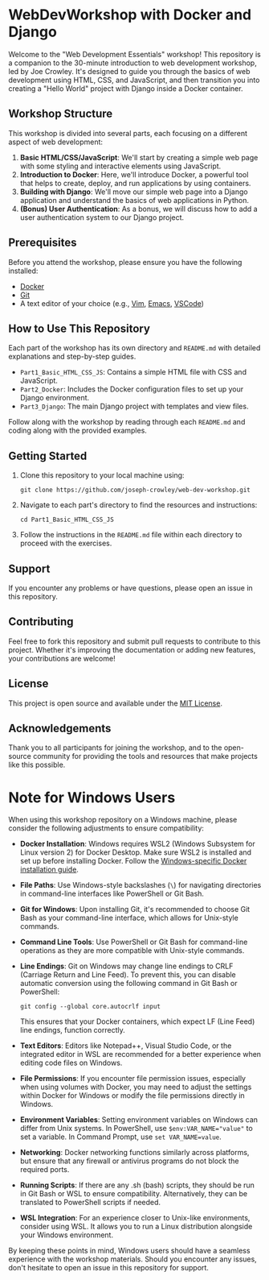 # WebDevWorkshop with Docker and Django

Welcome to the "Web Development Essentials" workshop! This repository is a companion to the 30-minute introduction to web development workshop, led by Joe Crowley. It's designed to guide you through the basics of web development using HTML, CSS, and JavaScript, and then transition you into creating a "Hello World" project with Django inside a Docker container.

## Workshop Structure

This workshop is divided into several parts, each focusing on a different aspect of web development:

1. **Basic HTML/CSS/JavaScript**: We'll start by creating a simple web page with some styling and interactive elements using JavaScript.
2. **Introduction to Docker**: Here, we'll introduce Docker, a powerful tool that helps to create, deploy, and run applications by using containers.
3. **Building with Django**: We'll move our simple web page into a Django application and understand the basics of web applications in Python.
4. **(Bonus) User Authentication**: As a bonus, we will discuss how to add a user authentication system to our Django project.

## Prerequisites

Before you attend the workshop, please ensure you have the following installed:

- [Docker](https://docs.docker.com/get-docker/)
- [Git](https://git-scm.com/downloads)
- A text editor of your choice (e.g., [Vim](https://www.vim.org), [Emacs](https://www.gnu.org/software/emacs/), [VSCode](https://code.visualstudio.com/download))

## How to Use This Repository

Each part of the workshop has its own directory and `README.md` with detailed explanations and step-by-step guides.

- `Part1_Basic_HTML_CSS_JS`: Contains a simple HTML file with CSS and JavaScript.
- `Part2_Docker`: Includes the Docker configuration files to set up your Django environment.
- `Part3_Django`: The main Django project with templates and view files.

Follow along with the workshop by reading through each `README.md` and coding along with the provided examples.

## Getting Started

1. Clone this repository to your local machine using:
   ```
   git clone https://github.com/joseph-crowley/web-dev-workshop.git
   ```
2. Navigate to each part's directory to find the resources and instructions:
   ```
   cd Part1_Basic_HTML_CSS_JS
   ```
3. Follow the instructions in the `README.md` file within each directory to proceed with the exercises.

## Support

If you encounter any problems or have questions, please open an issue in this repository.

## Contributing

Feel free to fork this repository and submit pull requests to contribute to this project. Whether it's improving the documentation or adding new features, your contributions are welcome!

## License

This project is open source and available under the [MIT License](LICENSE).

## Acknowledgements

Thank you to all participants for joining the workshop, and to the open-source community for providing the tools and resources that make projects like this possible.

# Note for Windows Users

When using this workshop repository on a Windows machine, please consider the following adjustments to ensure compatibility:

- **Docker Installation**: Windows requires WSL2 (Windows Subsystem for Linux version 2) for Docker Desktop. Make sure WSL2 is installed and set up before installing Docker. Follow the [Windows-specific Docker installation guide](https://docs.docker.com/docker-for-windows/install/).

- **File Paths**: Use Windows-style backslashes (`\`) for navigating directories in command-line interfaces like PowerShell or Git Bash.

- **Git for Windows**: Upon installing Git, it's recommended to choose Git Bash as your command-line interface, which allows for Unix-style commands.

- **Command Line Tools**: Use PowerShell or Git Bash for command-line operations as they are more compatible with Unix-style commands.

- **Line Endings**: Git on Windows may change line endings to CRLF (Carriage Return and Line Feed). To prevent this, you can disable automatic conversion using the following command in Git Bash or PowerShell:
  ```
  git config --global core.autocrlf input
  ```
  This ensures that your Docker containers, which expect LF (Line Feed) line endings, function correctly.

- **Text Editors**: Editors like Notepad++, Visual Studio Code, or the integrated editor in WSL are recommended for a better experience when editing code files on Windows.

- **File Permissions**: If you encounter file permission issues, especially when using volumes with Docker, you may need to adjust the settings within Docker for Windows or modify the file permissions directly in Windows.

- **Environment Variables**: Setting environment variables on Windows can differ from Unix systems. In PowerShell, use `$env:VAR_NAME="value"` to set a variable. In Command Prompt, use `set VAR_NAME=value`.

- **Networking**: Docker networking functions similarly across platforms, but ensure that any firewall or antivirus programs do not block the required ports.

- **Running Scripts**: If there are any .sh (bash) scripts, they should be run in Git Bash or WSL to ensure compatibility. Alternatively, they can be translated to PowerShell scripts if needed.

- **WSL Integration**: For an experience closer to Unix-like environments, consider using WSL. It allows you to run a Linux distribution alongside your Windows environment.

By keeping these points in mind, Windows users should have a seamless experience with the workshop materials. Should you encounter any issues, don't hesitate to open an issue in this repository for support.
